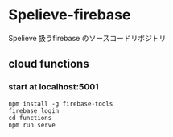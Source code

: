 # Spelieve-firebase
Spelieve 扱うfirebase のソースコードリポジトリ

## cloud functions
### start at localhost:5001
```
npm install -g firebase-tools
firebase login
cd functions
npm run serve
```
